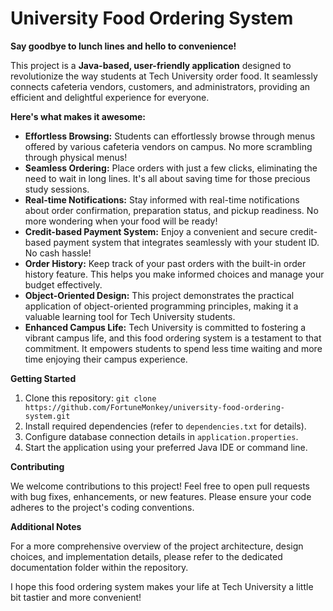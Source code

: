 #   University Food Ordering System

**Say goodbye to lunch lines and hello to convenience!** 

This project is a **Java-based, user-friendly application** designed to revolutionize the way students at Tech University order food. It seamlessly connects cafeteria vendors, customers, and administrators, providing an efficient and delightful experience for everyone.

**Here's what makes it awesome:**

* **Effortless Browsing:** Students can effortlessly browse through menus offered by various cafeteria vendors on campus. No more scrambling through physical menus!
* **Seamless Ordering:** Place orders with just a few clicks, eliminating the need to wait in long lines. It's all about saving time for those precious study sessions.
* **Real-time Notifications:** Stay informed with real-time notifications about order confirmation, preparation status, and pickup readiness. No more wondering when your food will be ready!
* **Credit-based Payment System:** Enjoy a convenient and secure credit-based payment system that integrates seamlessly with your student ID. No cash hassle!
* **Order History:** Keep track of your past orders with the built-in order history feature. This helps you make informed choices and manage your budget effectively.
* **Object-Oriented Design:** This project demonstrates the practical application of object-oriented programming principles, making it a valuable learning tool for Tech University students.
* **Enhanced Campus Life:** Tech University is committed to fostering a vibrant campus life, and this food ordering system is a testament to that commitment. It empowers students to spend less time waiting and more time enjoying their campus experience.

**Getting Started**

1. Clone this repository: `git clone https://github.com/FortuneMonkey/university-food-ordering-system.git`
2. Install required dependencies (refer to `dependencies.txt` for details).
3. Configure database connection details in `application.properties`.
4. Start the application using your preferred Java IDE or command line.

**Contributing**

We welcome contributions to this project! Feel free to open pull requests with bug fixes, enhancements, or new features. Please ensure your code adheres to the project's coding conventions.

**Additional Notes**

For a more comprehensive overview of the project architecture, design choices, and implementation details, please refer to the dedicated documentation folder within the repository.

I hope this food ordering system makes your life at Tech University a little bit tastier and more convenient!
